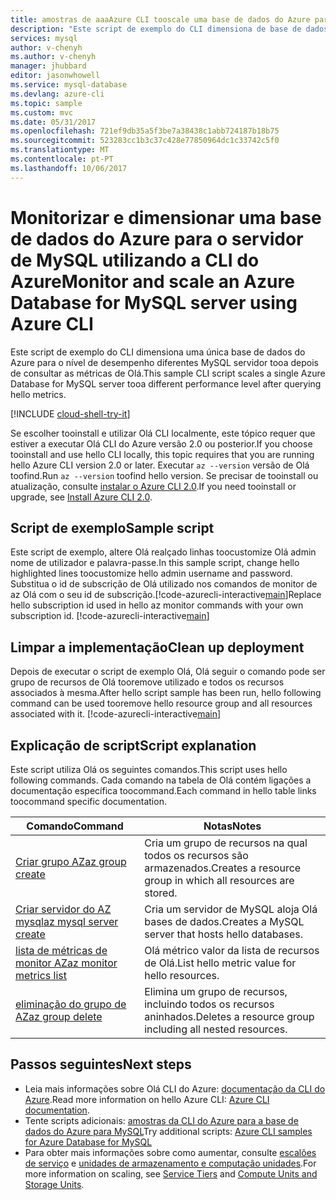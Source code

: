 ```yaml
---
title: amostras de aaaAzure CLI tooscale uma base de dados do Azure para o servidor de MySQL | Microsoft Docs
description: "Este script de exemplo do CLI dimensiona de base de dados do Azure para o nível de desempenho diferentes MySQL servidor tooa depois de consultar as métricas de Olá."
services: mysql
author: v-chenyh
ms.author: v-chenyh
manager: jhubbard
editor: jasonwhowell
ms.service: mysql-database
ms.devlang: azure-cli
ms.topic: sample
ms.custom: mvc
ms.date: 05/31/2017
ms.openlocfilehash: 721ef9db35a5f3be7a38438c1abb724187b18b75
ms.sourcegitcommit: 523283cc1b3c37c428e77850964dc1c33742c5f0
ms.translationtype: MT
ms.contentlocale: pt-PT
ms.lasthandoff: 10/06/2017
---
```

# <a name="monitor-and-scale-an-azure-database-for-mysql-server-using-azure-cli"></a><span data-ttu-id="10cc3-103">Monitorizar e dimensionar uma base de dados do Azure para o servidor de MySQL utilizando a CLI do Azure</span><span class="sxs-lookup"><span data-stu-id="10cc3-103">Monitor and scale an Azure Database for MySQL server using Azure CLI</span></span>
<span data-ttu-id="10cc3-104">Este script de exemplo do CLI dimensiona uma única base de dados do Azure para o nível de desempenho diferentes MySQL servidor tooa depois de consultar as métricas de Olá.</span><span class="sxs-lookup"><span data-stu-id="10cc3-104">This sample CLI script scales a single Azure Database for MySQL server tooa different performance level after querying hello metrics.</span></span>

[!INCLUDE [cloud-shell-try-it](../../../includes/cloud-shell-try-it.md)]

<span data-ttu-id="10cc3-105">Se escolher tooinstall e utilizar Olá CLI localmente, este tópico requer que estiver a executar Olá CLI do Azure versão 2.0 ou posterior.</span><span class="sxs-lookup"><span data-stu-id="10cc3-105">If you choose tooinstall and use hello CLI locally, this topic requires that you are running hello Azure CLI version 2.0 or later.</span></span> <span data-ttu-id="10cc3-106">Executar `az --version` versão de Olá toofind.</span><span class="sxs-lookup"><span data-stu-id="10cc3-106">Run `az --version` toofind hello version.</span></span> <span data-ttu-id="10cc3-107">Se precisar de tooinstall ou atualização, consulte [instalar o Azure CLI 2.0]( /cli/azure/install-azure-cli).</span><span class="sxs-lookup"><span data-stu-id="10cc3-107">If you need tooinstall or upgrade, see [Install Azure CLI 2.0]( /cli/azure/install-azure-cli).</span></span> 

## <a name="sample-script"></a><span data-ttu-id="10cc3-108">Script de exemplo</span><span class="sxs-lookup"><span data-stu-id="10cc3-108">Sample script</span></span>
<span data-ttu-id="10cc3-109">Este script de exemplo, altere Olá realçado linhas toocustomize Olá admin nome de utilizador e palavra-passe.</span><span class="sxs-lookup"><span data-stu-id="10cc3-109">In this sample script, change hello highlighted lines toocustomize hello admin username and password.</span></span> <span data-ttu-id="10cc3-110">Substitua o id de subscrição de Olá utilizado nos comandos de monitor de az Olá com o seu id de subscrição.[!code-azurecli-interactive[main](../../../cli_scripts/mysql/scale-mysql-server/scale-mysql-server.sh?highlight=15-16 "Create and scale Azure Database for MySQL.")]</span><span class="sxs-lookup"><span data-stu-id="10cc3-110">Replace hello subscription id used in hello az monitor commands with your own subscription id. [!code-azurecli-interactive[main](../../../cli_scripts/mysql/scale-mysql-server/scale-mysql-server.sh?highlight=15-16 "Create and scale Azure Database for MySQL.")]</span></span>

## <a name="clean-up-deployment"></a><span data-ttu-id="10cc3-111">Limpar a implementação</span><span class="sxs-lookup"><span data-stu-id="10cc3-111">Clean up deployment</span></span>
<span data-ttu-id="10cc3-112">Depois de executar o script de exemplo Olá, Olá seguir o comando pode ser grupo de recursos de Olá tooremove utilizado e todos os recursos associados à mesma.</span><span class="sxs-lookup"><span data-stu-id="10cc3-112">After hello script sample has been run, hello following command can be used tooremove hello resource group and all resources associated with it.</span></span>
[!code-azurecli-interactive[main](../../../cli_scripts/mysql/scale-mysql-server/delete-mysql.sh  "Delete hello resource group.")]

## <a name="script-explanation"></a><span data-ttu-id="10cc3-113">Explicação de script</span><span class="sxs-lookup"><span data-stu-id="10cc3-113">Script explanation</span></span>
<span data-ttu-id="10cc3-114">Este script utiliza Olá os seguintes comandos.</span><span class="sxs-lookup"><span data-stu-id="10cc3-114">This script uses hello following commands.</span></span> <span data-ttu-id="10cc3-115">Cada comando na tabela de Olá contém ligações a documentação específica toocommand.</span><span class="sxs-lookup"><span data-stu-id="10cc3-115">Each command in hello table links toocommand specific documentation.</span></span>

| <span data-ttu-id="10cc3-116">**Comando**</span><span class="sxs-lookup"><span data-stu-id="10cc3-116">**Command**</span></span> | <span data-ttu-id="10cc3-117">**Notas**</span><span class="sxs-lookup"><span data-stu-id="10cc3-117">**Notes**</span></span> |
|---|---|
| [<span data-ttu-id="10cc3-118">Criar grupo AZ</span><span class="sxs-lookup"><span data-stu-id="10cc3-118">az group create</span></span>](/cli/azure/group#create) | <span data-ttu-id="10cc3-119">Cria um grupo de recursos na qual todos os recursos são armazenados.</span><span class="sxs-lookup"><span data-stu-id="10cc3-119">Creates a resource group in which all resources are stored.</span></span> |
| [<span data-ttu-id="10cc3-120">Criar servidor do AZ mysql</span><span class="sxs-lookup"><span data-stu-id="10cc3-120">az mysql server create</span></span>](/cli/azure/mysql/server#create) | <span data-ttu-id="10cc3-121">Cria um servidor de MySQL aloja Olá bases de dados.</span><span class="sxs-lookup"><span data-stu-id="10cc3-121">Creates a MySQL server that hosts hello databases.</span></span> |
| [<span data-ttu-id="10cc3-122">lista de métricas de monitor AZ</span><span class="sxs-lookup"><span data-stu-id="10cc3-122">az monitor metrics list</span></span>](/cli/azure/monitor/metrics#list) | <span data-ttu-id="10cc3-123">Olá métrico valor da lista de recursos de Olá.</span><span class="sxs-lookup"><span data-stu-id="10cc3-123">List hello metric value for hello resources.</span></span> |
| [<span data-ttu-id="10cc3-124">eliminação do grupo de AZ</span><span class="sxs-lookup"><span data-stu-id="10cc3-124">az group delete</span></span>](/cli/azure/group#delete) | <span data-ttu-id="10cc3-125">Elimina um grupo de recursos, incluindo todos os recursos aninhados.</span><span class="sxs-lookup"><span data-stu-id="10cc3-125">Deletes a resource group including all nested resources.</span></span> |

## <a name="next-steps"></a><span data-ttu-id="10cc3-126">Passos seguintes</span><span class="sxs-lookup"><span data-stu-id="10cc3-126">Next steps</span></span>
- <span data-ttu-id="10cc3-127">Leia mais informações sobre Olá CLI do Azure: [documentação da CLI do Azure](/cli/azure/overview).</span><span class="sxs-lookup"><span data-stu-id="10cc3-127">Read more information on hello Azure CLI: [Azure CLI documentation](/cli/azure/overview).</span></span>
- <span data-ttu-id="10cc3-128">Tente scripts adicionais: [amostras da CLI do Azure para a base de dados do Azure para MySQL](../sample-scripts-azure-cli.md)</span><span class="sxs-lookup"><span data-stu-id="10cc3-128">Try additional scripts: [Azure CLI samples for Azure Database for MySQL](../sample-scripts-azure-cli.md)</span></span>
- <span data-ttu-id="10cc3-129">Para obter mais informações sobre como aumentar, consulte [escalões de serviço](../concepts-service-tiers.md) e [unidades de armazenamento e computação unidades](../concepts-compute-unit-and-storage.md).</span><span class="sxs-lookup"><span data-stu-id="10cc3-129">For more information on scaling, see [Service Tiers](../concepts-service-tiers.md) and [Compute Units and Storage Units](../concepts-compute-unit-and-storage.md).</span></span>
